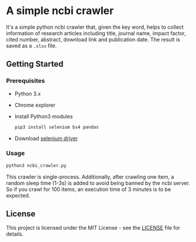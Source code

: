 # A simple ncbi crawler
It's a simple python ncbi crawler that, given the key word, helps to collect information of research articles including title, journal name, impact factor, cited number, abstract, download link and publication date. The result is saved as a `.xlsx` file.
## Getting Started
### Prerequisites
- Python 3.x
- Chrome explorer
- Install Python3 modules
	
    ```bash
    pip3 install selenium bs4 pandas
    ```

- Download [selenium driver](https://selenium-python.readthedocs.io/installation.html#drivers)
### Usage

```bash
python3 ncbi_crawler.py
```

This crawler is single-process. Additionally, after crawling one item, a random sleep time (1-3s) is added to avoid being banned by the ncbi server. So if you crawl for 100 items, an execution time of 3 minutes is to be expected.

## License
This project is licensed under the MIT License - see the [LICENSE](LICENSE) file for details.

<!-- 
- 计算密集型，用进程；取决于网速，用 event loop
- https://chrome.google.com/webstore/detail/chrome-extension-source-v/jifpbeccnghkjeaalbbjmodiffmgedin?utm_source=chrome-ntp-icon
- http://crxdown.com/
- 标题 影响因子 被引次数 发表年月 期刊名 摘要 页面链接 下载链接 
-->